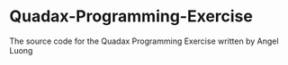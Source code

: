 # Quadax-Programming-Exercise
The source code for the Quadax Programming Exercise written by Angel Luong

